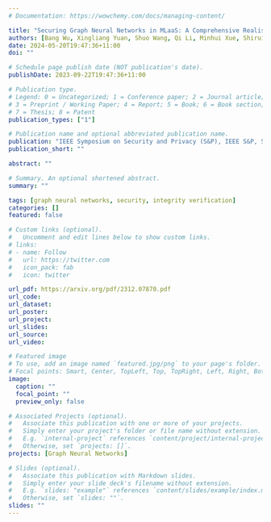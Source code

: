 ```yaml
---
# Documentation: https://wowchemy.com/docs/managing-content/

title: "Securing Graph Neural Networks in MLaaS: A Comprehensive Realisation of Query-based Integrity Verification"
authors: [Bang Wu, Xingliang Yuan, Shuo Wang, Qi Li, Minhui Xue, Shirui Pan]
date: 2024-05-20T19:47:36+11:00
doi: ""

# Schedule page publish date (NOT publication's date).
publishDate: 2023-09-22T19:47:36+11:00

# Publication type.
# Legend: 0 = Uncategorized; 1 = Conference paper; 2 = Journal article;
# 3 = Preprint / Working Paper; 4 = Report; 5 = Book; 6 = Book section;
# 7 = Thesis; 8 = Patent
publication_types: ["1"]

# Publication name and optional abbreviated publication name.
publication: "IEEE Symposium on Security and Privacy (S&P), IEEE S&P, San Francisco, CA, USA,  May 20-22, 2024 (CORE A*)"
publication_short: ""

abstract: ""

# Summary. An optional shortened abstract.
summary: ""

tags: [graph neural networks, security, integrity verification]
categories: []
featured: false

# Custom links (optional).
#   Uncomment and edit lines below to show custom links.
# links:
# - name: Follow
#   url: https://twitter.com
#   icon_pack: fab
#   icon: twitter

url_pdf: https://arxiv.org/pdf/2312.07870.pdf
url_code: 
url_dataset:
url_poster:
url_project:
url_slides:
url_source:
url_video:

# Featured image
# To use, add an image named `featured.jpg/png` to your page's folder. 
# Focal points: Smart, Center, TopLeft, Top, TopRight, Left, Right, BottomLeft, Bottom, BottomRight.
image:
  caption: ""
  focal_point: ""
  preview_only: false

# Associated Projects (optional).
#   Associate this publication with one or more of your projects.
#   Simply enter your project's folder or file name without extension.
#   E.g. `internal-project` references `content/project/internal-project/index.md`.
#   Otherwise, set `projects: []`.
projects: [Graph Neural Networks]

# Slides (optional).
#   Associate this publication with Markdown slides.
#   Simply enter your slide deck's filename without extension.
#   E.g. `slides: "example"` references `content/slides/example/index.md`.
#   Otherwise, set `slides: ""`.
slides: ""
---
```

